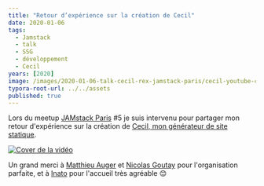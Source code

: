 ```yaml
---
title: "Retour d’expérience sur la création de Cecil"
date: 2020-01-06
tags:
  - Jamstack
  - talk
  - SSG
  - développement
  - Cecil
years: [2020]
image: /images/2020-01-06-talk-cecil-rex-jamstack-paris/cecil-youtube-cover.jpg
typora-root-url: ../../assets
published: true
---
```

Lors du meetup [JAMstack Paris](https://jamstack.paris) #5 je suis intervenu pour partager mon retour d'expérience sur la création de [Cecil, mon générateur de site statique](https://arnaudligny.fr/talks/cecil-mon-generateur-de-site-statique).

[![Cover de la vidéo](/images/2020-01-06-talk-cecil-rex-jamstack-paris/cecil-youtube-cover.jpg)](/talks/cecil-mon-generateur-de-site-statique)

Un grand merci à [Matthieu Auger](https://twitter.com/matthieuauger) et [Nicolas Goutay](https://twitter.com/phacks) pour l'organisation parfaite, et à [Inato](https://twitter.com/inatohealth) pour l'accueil très agréable 😊
